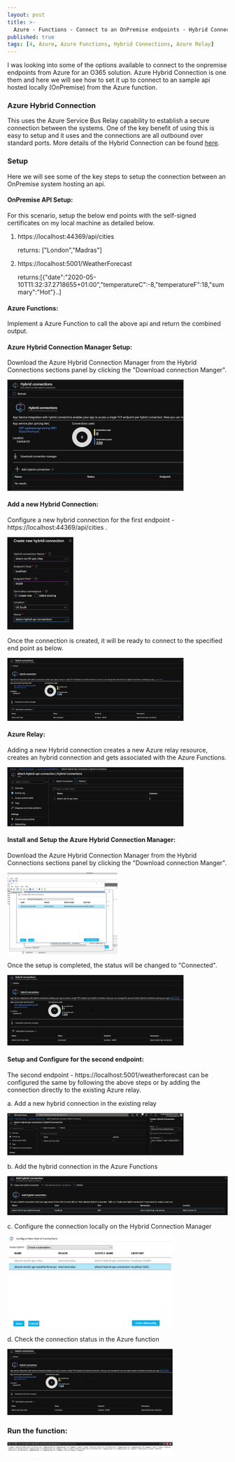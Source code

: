 ```yaml
---
layout: post
title: >-
  Azure - Functions - Connect to an OnPremise endpoints - Hybrid Connection Manager
published: true
tags: [4, Azure, Azure Functions, Hybrid Connections, Azure Relay]
---
```


I was looking into some of the options available to connect to the onpremise endpoints from Azure for an O365 solution. Azure Hybrid Connection is one them and here we will see how to set it up to connect to an sample api hosted locally (OnPremise) from the Azure function.

### Azure Hybrid Connection
This uses the Azure Service Bus Relay capability to establish a secure connection between the systems. One of the key benefit of using this is easy to setup and it uses and the connections are all outbound over standard ports. More details of the Hybrid Connection can be found <a href='https://docs.microsoft.com/en-us/azure/app-service/app-service-hybrid-connections'>here</a>.

### Setup
Here we will see some of the key steps to setup the connection between an OnPremise system hosting an api.

#### OnPremise API Setup:
For this scenario, setup the below end points with the self-signed certificates on my local machine as detailed below.

1. https://localhost:44369/api/cities
   
   returns: ["London","Madras"]

2. https://localhost:5001/WeatherForecast
   
   returns:[{"date":"2020-05-10T11:32:37.2718655+01:00","temperatureC":-8,"temperatureF":18,"summary":"Hot"}..]

#### Azure Functions:
Implement a Azure Function to call the above api and return the combined output.

<script src="https://gist.github.com/clientbala/8788e77b3053b1f9f9be54e813f3a9d4.js"></script>

#### Azure Hybrid Connection Manager Setup:
Download the Azure Hybrid Connection Manager from the Hybrid Connections sections panel by clicking the "Download connection Manger".

<img src="../images/posts/4/4-Azure-HybridConnection-Mgr-Download.png" width="80%" height="80%">

#### Add a new Hybrid Connection:
Configure a new hybrid connection for the first endpoint -  https://localhost:44369/api/cities .

<img src="../images/posts/4/4-Azure-HybridConnection-Create-New.png" width="30%" height="30%">

Once the connection is created, it will be ready to connect to the specified end point as below.

<img src="../images/posts/4/4-Azure-HybridConnection-NotConnected.png" width="80%" height="80%">

#### Azure Relay:
Adding a new Hybrid connection creates a new Azure relay resource, creates an hybrid connection and gets associated with the Azure Functions.

<img src="../images/posts/4/4-Azure-Relay-HybridConnection.png" width="80%" height="80%">

#### Install and Setup the Azure Hybrid Connection Manager:
Download the Azure Hybrid Connection Manager from the Hybrid Connections sections panel by clicking the "Download connection Manger".

<img src="../images/posts/4/4-Azure-HybrigConnection-Create-Connection-OnPremise.png" width="50%" height="50%">

Once the setup is completed, the status will be changed to "Connected".

<img src="../images/posts/4/4-Azure-Connection-Connected.png" width="80%" height="80%">

#### Setup and Configure for the second endpoint:

The second endpoint - https://localhost:5001/weatherforecast can be configured the same by following the above steps or by adding the connection directly to the existing Azure relay.

a. Add a new hybrid connection in the existing relay

<img src="../images/posts/4/4-Azure-Relay-NewConnection.png" width="80%" height="80%">

b. Add the hybrid connection in the Azure Functions

<img src="../images/posts/4/4-Azure-Add-Existing-Connection.png" width="100%" height="100%">

c. Configure the connection locally on the Hybrid Connection Manager

<img src="../images/posts/4/4-Azure-Onpremise-weatherforecast.png" width="75%" height="75%">

d. Check the connection status in the Azure function

<img src="../images/posts/4/4-Azure-Connection-Connected.png" width="75%" height="75%">

### Run the function:

<img src="../images/posts/4/4-Azure-functions-test-e2e.png" width="75%" height="75%">